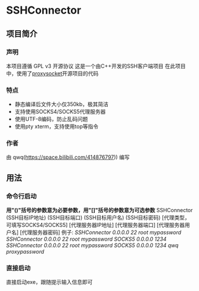 # SSHConnector
## 项目简介
### 声明
本项目遵循 GPL v3 开源协议
这是一个由C++开发的SSH客户端项目
在此项目中，使用了[proxysocket](https://github.com/brechtsanders/proxysocket/releases/tag/0.1.11)开源项目的代码
### 特点
+ 静态编译后文件大小仅350kb，极其简洁
+ 支持使用SOCKS4/SOCKS5代理服务器
+ 使用UTF-8编码，防止乱码问题
+ 使用pty xterm，支持使用top等指令
### 作者
由 qwq(https://space.bilibili.com/414876797)) 编写
## 用法
### 命令行启动
**用"()"括号的参数意为必要参数，用"\[\]"括号的参数意为可选参数**
SSHConnector (SSH目标IP地址) (SSH目标端口) (SSH目标用户名) (SSH目标密码) \[代理类型，可填写SOCKS4/SOCKS5\] \[代理服务器IP地址\] \[代理服务器端口\] \[代理服务器用户名\] \[代理服务器密码\]
例子:
*SSHConnector 0.0.0.0 22 root mypassword*
*SSHConnector 0.0.0.0 22 root mypassword SOCKS5 0.0.0.0 1234*
*SSHConnector 0.0.0.0 22 root mypassword SOCKS5 0.0.0.0 1234 qwq proxypassword*
### 直接启动
直接启动exe，跟随提示输入信息即可
